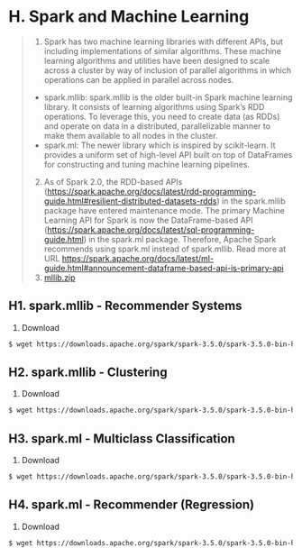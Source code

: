 # H. Spark and Machine Learning
 
> 1. Spark has two machine learning libraries with different APIs, but including implementations of similar algorithms. These machine learning algorithms and utilities have been designed to scale across a cluster by way of inclusion of parallel algorithms in which operations can be applied in parallel across nodes.
> - spark.mllib: spark.mllib is the older built-in Spark machine learning library. It consists of learning algorithms using Spark’s RDD operations. To leverage this, you need to create data (as RDDs) and operate on data in a distributed, parallelizable manner to make them available to all nodes in the cluster.
> - spark.ml: The newer library which is inspired by scikit-learn. It provides a uniform set of high-level API built on top of DataFrames for constructing and tuning machine learning pipelines. 
> 2. As of Spark 2.0, the RDD-based APIs (https://spark.apache.org/docs/latest/rdd-programming-guide.html#resilient-distributed-datasets-rdds) in the spark.mllib package have entered maintenance mode. The primary Machine Learning API for Spark is now the DataFrame-based API (https://spark.apache.org/docs/latest/sql-programming-guide.html) in the spark.ml package. Therefore, Apache Spark recommends using spark.ml instead of spark.mllib. Read more at URL https://spark.apache.org/docs/latest/ml-guide.html#announcement-dataframe-based-api-is-primary-api
> 3. [mllib.zip](https://github.com/choojun/choojun.github.io/files/14240398/mllib.zip)


## H1. spark.mllib - Recommender Systems
1.	Download
~~~bash
$ wget https://downloads.apache.org/spark/spark-3.5.0/spark-3.5.0-bin-hadoop3-scala2.13.tgz
~~~

## H2. spark.mllib - Clustering
1.	Download
~~~bash
$ wget https://downloads.apache.org/spark/spark-3.5.0/spark-3.5.0-bin-hadoop3-scala2.13.tgz
~~~

## H3. spark.ml - Multiclass Classification
1.	Download
~~~bash
$ wget https://downloads.apache.org/spark/spark-3.5.0/spark-3.5.0-bin-hadoop3-scala2.13.tgz
~~~

## H4. spark.ml - Recommender (Regression)
1.	Download
~~~bash
$ wget https://downloads.apache.org/spark/spark-3.5.0/spark-3.5.0-bin-hadoop3-scala2.13.tgz
~~~
